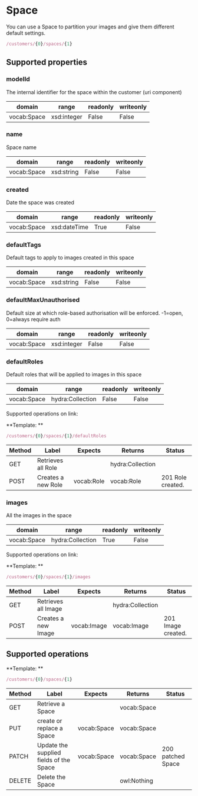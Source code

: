 
# Space

You can use a Space to partition your images and give them different default settings.



```javascript
/customers/{0}/spaces/{1}
```


## Supported properties


### modelId

The internal identifier for the space within the customer (uri component)


|domain|range|readonly|writeonly|
|--|--|--|--|
|vocab:Space|xsd:integer|False|False|


### name

Space name


|domain|range|readonly|writeonly|
|--|--|--|--|
|vocab:Space|xsd:string|False|False|


### created

Date the space was created


|domain|range|readonly|writeonly|
|--|--|--|--|
|vocab:Space|xsd:dateTime|True|False|


### defaultTags

Default tags to apply to images created in this space


|domain|range|readonly|writeonly|
|--|--|--|--|
|vocab:Space|xsd:string|False|False|


### defaultMaxUnauthorised

Default size at which role-based authorisation will be enforced. -1=open, 0=always require auth


|domain|range|readonly|writeonly|
|--|--|--|--|
|vocab:Space|xsd:integer|False|False|


### defaultRoles

Default roles that will be applied to images in this space


|domain|range|readonly|writeonly|
|--|--|--|--|
|vocab:Space|hydra:Collection|False|False|

Supported operations on link:

**Template: **

```javascript
/customers/{0}/spaces/{1}/defaultRoles
```


|Method|Label|Expects|Returns|Status|
|--|--|--|--|--|
|GET|Retrieves all Role||hydra:Collection||
|POST|Creates a new Role|vocab:Role|vocab:Role|201 Role created.|


### images

All the images in the space


|domain|range|readonly|writeonly|
|--|--|--|--|
|vocab:Space|hydra:Collection|True|False|

Supported operations on link:

**Template: **

```javascript
/customers/{0}/spaces/{1}/images
```


|Method|Label|Expects|Returns|Status|
|--|--|--|--|--|
|GET|Retrieves all Image||hydra:Collection||
|POST|Creates a new Image|vocab:Image|vocab:Image|201 Image created.|


## Supported operations

**Template: **

```javascript
/customers/{0}/spaces/{1}
```


|Method|Label|Expects|Returns|Status|
|--|--|--|--|--|
|GET|Retrieve a Space||vocab:Space||
|PUT|create or replace a Space|vocab:Space|vocab:Space||
|PATCH|Update the supplied fields of the Space|vocab:Space|vocab:Space|200 patched Space|
|DELETE|Delete the Space||owl:Nothing||

